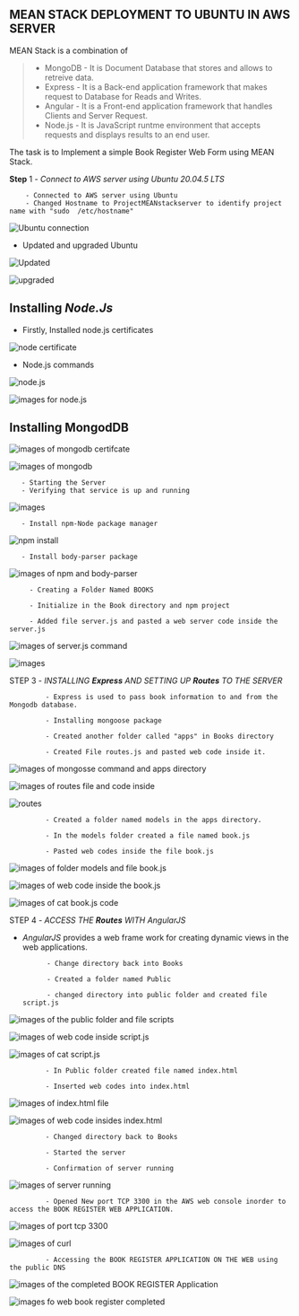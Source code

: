 ##   MEAN STACK DEPLOYMENT TO UBUNTU IN AWS SERVER

MEAN Stack is a combination of 
  > - MongoDB - It is Document Database that stores and allows to retreive data.
  > - Express - It is a Back-end application framework that makes request to Database for Reads and Writes.
  >-   Angular - It is a Front-end application framework that handles Clients and Server Request.
  > - Node.js - It is JavaScript runtme environment that accepts requests and displays results to an end user.

The task is to Implement a simple Book Register Web Form using MEAN Stack.

**Step** 1 - *Connect to AWS server using Ubuntu 20.04.5 LTS*

        - Connected to AWS server using Ubuntu
        - Changed Hostname to ProjectMEANstackserver to identify project name with "sudo  /etc/hostname"
       
       
![Ubuntu connection](Images/new1...png)


- Updated and upgraded Ubuntu
     
     
![Updated](Images/new2.png)

![upgraded](Images/new3.png)
     
     
   ## Installing  *Node.Js*
   
   - Firstly, Installed node.js certificates

![node certificate](Images/new4.png)

   - Node.js commands

![node.js](Images/new6.png)

   
![images for node.js](Images/new5.png)
     
  ## Installing **MongodDB**


![images of mongodb certifcate](Images/new7.png) 
       

![images of mongodb](Images/mongodb.png)    
       
       
       - Starting the Server
       - Verifying that service is up and running

![images](Images/new8.png)

       
       - Install npm-Node package manager

![npm install](Images/npm.png)
       
       - Install body-parser package
       
       
![images of npm and body-parser](Images/Bodyparser.png)
       
       
       
         - Creating a Folder Named BOOKS
         
         - Initialize in the Book directory and npm project
         
         - Added file server.js and pasted a web server code inside the server.js
         
![images of server.js command](Images/books.png)

![images](Images/code.png)
         
         
         
STEP 3 - *INSTALLING **Express** AND SETTING UP **Routes** TO THE SERVER*
         
             - Express is used to pass book information to and from the Mongodb database.
            
             - Installing mongoose package
             
             - Created another folder called "apps" in Books directory
             
             - Created File routes.js and pasted web code inside it.
             
            
![images of mongosse command and apps directory](Images/mongoose.png)
             
             
![images of routes file and code inside](Images/codes.png)

![routes](Images/codesroutes.png)
             
             
             
             - Created a folder named models in the apps directory.
             
             - In the models folder created a file named book.js
             
             - Pasted web codes inside the file book.js
             
             
![images of folder models and file book.js](Images/model.png)
             
![images of web code inside the *book.js*](Images/codes3.png)

![images of cat book.js code](Images/code4.png)
             
             


STEP 4 - *ACCESS THE **Routes** WITH *AngularJS**
             
            
 - *AngularJS* provides a web frame work for creating dynamic views in the web applications.
             
             - Change directory back into Books
             
             - Created a folder named Public
             
             - changed directory into public folder and created file script.js
             
![images of the public folder and file scripts](Images/model.png)
             
![images of web code inside script.js](Images/code5.png)

![images of cat script.js](Images/code5..png)
             
             
             - In Public folder created file named index.html
              
             - Inserted web codes into index.html
             
![images of index.html file](Images/code6.png)
             
![images of web code insides index.html](Images/code6..png)
             
             
             
             
             - Changed directory back to Books
             
             - Started the server 
             
             - Confirmation of server running
             
![images of server running](Images/server.png)
             
             
             
             - Opened New port TCP 3300 in the AWS web console inorder to access the BOOK REGISTER WEB APPLICATION.
             
             
![images of port tcp 3300](Images/tcp.png)

![images of curl](Images/curl.png)
             
             
             - Accessing the BOOK REGISTER APPLICATION ON THE WEB using the public DNS
             
             
![images of the completed BOOK REGISTER Application](Images/complete.png)

![images fo web book register completed](Images/webform.png)




         
         
         

